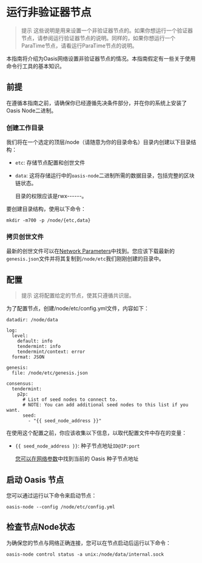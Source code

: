 # 运行非验证器节点

> 提示  这些说明是用来设置一个非验证器节点的。如果你想运行一个验证器节点，请参阅运行验证器节点的说明。同样的，如果你想运行一个ParaTime节点，请看运行ParaTime节点的说明。

本指南将介绍为Oasis网络设置非验证器节点的情况。本指南假定有一些关于使用命令行工具的基本知识。

## 前提

在遵循本指南之前，请确保你已经遵循先决条件部分，并在你的系统上安装了Oasis Node二进制。

### 创建工作目录

我们将在一个选定的顶层/node（请随意为你的目录命名）目录内创建以下目录结构：

- `etc`: 存储节点配置和创世文件
- `data`: 这将存储运行中的`oasis-node`二进制所需的数据目录，包括完整的区块链状态。
    
    目录的权限应该是rwx------。
    

要创建目录结构，使用以下命令：

```
mkdir -m700 -p /node/{etc,data}

```

### 拷贝创世文件

最新的创世文件可以在[Network Parameters](https://docs.oasis.dev/general/oasis-network/network-parameters)中找到。您应该下载最新的`genesis.json`文件并将其复制到`/node/etc`我们刚刚创建的目录中。

## 配置

> 提示  这将配置给定的节点，使其只遵循共识层。

为了配置节点，创建/node/etc/config.yml文件，内容如下：

```
datadir: /node/data

log:
  level:
    default: info
    tendermint: info
    tendermint/context: error
  format: JSON

genesis:
  file: /node/etc/genesis.json

consensus:
  tendermint:
    p2p:
      # List of seed nodes to connect to.
      # NOTE: You can add additional seed nodes to this list if you want.
      seed:
        - "{{ seed_node_address }}"

```

在使用这个配置之前，你应该收集以下信息，以取代配置文件中存在的变量：

- `{{ seed_node_address }}`: 种子节点地址`ID@IP:port`
    
    [您可以在网络参数](https://docs.oasis.dev/general/oasis-network/network-parameters)中找到当前的 Oasis 种子节点地址
    

## 启动 Oasis 节点

您可以通过运行以下命令来启动节点：

```
oasis-node --config /node/etc/config.yml

```

## 检查节点Node状态

为确保您的节点与网络正确连接，您可以在节点启动后运行以下命令：

```
oasis-node control status -a unix:/node/data/internal.sock

```